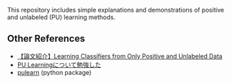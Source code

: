 This repository includes simple explanations and demonstrations of positive and unlabeled (PU) learning methods.

## Other References

- [【論文紹介】Learning Classifiers from Only Positive and Unlabeled Data](https://nnkkmto.hatenablog.com/entry/2020/12/22/000000)
- [PU Learningについて勉強した](https://www.jonki.net/entry/2020/02/22/185542)
- [pulearn](https://github.com/pulearn/pulearn) (python package)